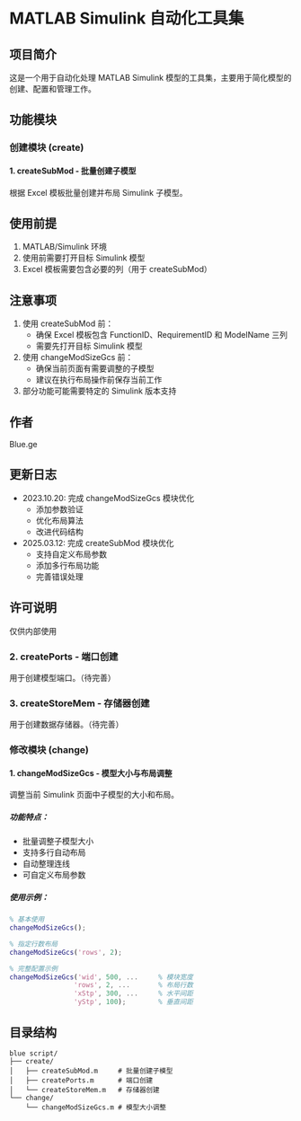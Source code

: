 # MATLAB Simulink 自动化工具集

## 项目简介

这是一个用于自动化处理 MATLAB Simulink 模型的工具集，主要用于简化模型的创建、配置和管理工作。

## 功能模块

### 创建模块 (create)

#### 1. createSubMod - 批量创建子模型

根据 Excel 模板批量创建并布局 Simulink 子模型。

## 使用前提

1. MATLAB/Simulink 环境
2. 使用前需要打开目标 Simulink 模型
3. Excel 模板需要包含必要的列（用于 createSubMod）

## 注意事项

1. 使用 createSubMod 前：
   - 确保 Excel 模板包含 FunctionID、RequirementID 和 ModelName 三列
   - 需要先打开目标 Simulink 模型
2. 使用 changeModSizeGcs 前：
   - 确保当前页面有需要调整的子模型
   - 建议在执行布局操作前保存当前工作
3. 部分功能可能需要特定的 Simulink 版本支持

## 作者

Blue.ge

## 更新日志

- 2023.10.20: 完成 changeModSizeGcs 模块优化
  - 添加参数验证
  - 优化布局算法
  - 改进代码结构
- 2025.03.12: 完成 createSubMod 模块优化
  - 支持自定义布局参数
  - 添加多行布局功能
  - 完善错误处理

## 许可说明

仅供内部使用

### 2. createPorts - 端口创建

用于创建模型端口。（待完善）

### 3. createStoreMem - 存储器创建

用于创建数据存储器。（待完善）

### 修改模块 (change)

#### 1. changeModSizeGcs - 模型大小与布局调整

调整当前 Simulink 页面中子模型的大小和布局。

##### 功能特点：

- 批量调整子模型大小
- 支持多行自动布局
- 自动整理连线
- 可自定义布局参数

##### 使用示例：

```matlab
% 基本使用
changeModSizeGcs();

% 指定行数布局
changeModSizeGcs('rows', 2);

% 完整配置示例
changeModSizeGcs('wid', 500, ...     % 模块宽度
                'rows', 2, ...       % 布局行数
                'xStp', 300, ...     % 水平间距
                'yStp', 100);        % 垂直间距
```

## 目录结构

```
blue script/
├── create/
│   ├── createSubMod.m     # 批量创建子模型
│   ├── createPorts.m      # 端口创建
│   └── createStoreMem.m   # 存储器创建
└── change/
    └── changeModSizeGcs.m # 模型大小调整
```
